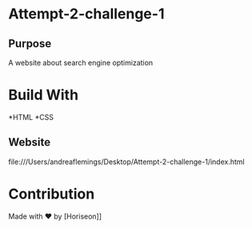 # Attempt-2-challenge-1
## Purpose
A website about search engine optimization

# Build With
*HTML
*CSS

## Website 
file:///Users/andreaflemings/Desktop/Attempt-2-challenge-1/index.html

# Contribution
Made with ❤️ by [Horiseon]]